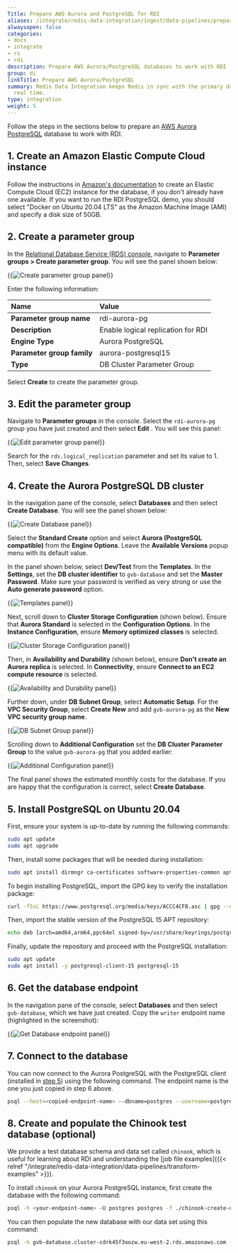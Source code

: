 ```yaml
---
Title: Prepare AWS Aurora and PostgreSQL for RDI
aliases: /integrate/redis-data-integration/ingest/data-pipelines/prepare-dbs/my-sql-mariadb/
alwaysopen: false
categories:
- docs
- integrate
- rs
- rdi
description: Prepare AWS Aurora/PostgreSQL databases to work with RDI
group: di
linkTitle: Prepare AWS Aurora/PostgreSQL
summary: Redis Data Integration keeps Redis in sync with the primary database in near
  real time.
type: integration
weight: 5
---
```


Follow the steps in the sections below to prepare an
[AWS Aurora PostgreSQL](https://docs.aws.amazon.com/AmazonRDS/latest/AuroraUserGuide/CHAP_GettingStartedAurora.CreatingConnecting.AuroraPostgreSQL.html)
database to work with RDI.

## 1. Create an Amazon Elastic Compute Cloud instance

Follow the instructions in
[Amazon's documentation](https://docs.aws.amazon.com/AmazonRDS/latest/AuroraUserGuide/CHAP_GettingStartedAurora.CreatingConnecting.AuroraPostgreSQL.html#CHAP_GettingStarted.Creating.AuroraPostgreSQL.EC2)
to create an Elastic Compute Cloud (EC2) instance for the database, if you don't
already have one available. If you want to run the RDI PostgreSQL demo,
you should select "Docker on Ubuntu 20.04 LTS" as the Amazon Machine Image (AMI)
and specify a disk size of 50GB.

## 2. Create a parameter group

In the [Relational Database Service (RDS) console](https://console.aws.amazon.com/rds/),
navigate to **Parameter groups > Create parameter group**. You will see the panel shown
below:

{{<image filename="images/rdi/ingest/prepsrc/aurora-pgsql/CreateParamGroup.jpg" alt="Create parameter group panel" >}}

Enter the following information:

| Name | Value |
| :-- | :-- |
| **Parameter group name**  | rdi-aurora-pg |
| **Description**  | Enable logical replication for RDI |
| **Engine Type**  | Aurora PostgreSQL |
| **Parameter group family**  | aurora-postgresql15 |
| **Type**  | DB Cluster Parameter Group |

Select **Create** to create the parameter group.

## 3. Edit the parameter group

Navigate to **Parameter groups** in the console. Select the `rdi-aurora-pg`
group you have just created and then select **Edit** . You will see this panel:

{{<image filename="images/rdi/ingest/prepsrc/aurora-pgsql/EditParamGroup.jpg" alt="Edit parameter group panel" >}}

Search for the `rds.logical_replication` parameter and set its value to 1. Then,
select **Save Changes**.

## 4. Create the Aurora PostgreSQL DB cluster

In the navigation pane of the console, select **Databases** and then
select **Create Database**. You will see the panel shown below:

{{<image filename="images/rdi/ingest/prepsrc/aurora-pgsql/CreateDB1.jpg" alt="Create Database panel" >}}

Select the **Standard Create** option and select **Aurora (PostgreSQL compatible)**
from the **Engine Options**. Leave the **Available Versions** popup menu with
its default value.

In the panel shown below, select **Dev/Test** from the **Templates**. In the
**Settings**, set the **DB cluster identifier** to `gvb-database` and set the 
**Master Password**. Make sure your password is verified as very strong or
use the **Auto generate password** option.

{{<image filename="images/rdi/ingest/prepsrc/aurora-pgsql/CreateDB2.jpg" alt="Templates panel" >}}

Next, scroll down to **Cluster Storage Configuration** (shown below). Ensure that
**Aurora Standard** is selected in the **Configuration Options**. In the
**Instance Configuration**, ensure **Memory optimized classes** is selected.

{{<image filename="images/rdi/ingest/prepsrc/aurora-pgsql/CreateDB3.jpg" alt="Cluster Storage Configuration panel" >}}

Then, in **Availability and Durability** (shown below), ensure **Don't create an Aurora replica**
is selected. In **Connectivity**, ensure **Connect to an EC2 compute resource** is selected.

{{<image filename="images/rdi/ingest/prepsrc/aurora-pgsql/CreateDB4.jpg" alt="Availability and Durability panel" >}}

Further down, under **DB Subnet Group**, select **Automatic Setup**.
For the **VPC Security Group**, select **Create New** and add `gvb-aurora-pg` as the
**New VPC security group name**.

{{<image filename="images/rdi/ingest/prepsrc/aurora-pgsql/CreateDB5.jpg" alt="DB Subnet Group panel" >}}

Scrolling down to **Additional Configuration** set the **DB Cluster Parameter Group**
to the value `gvb-aurora-pg` that you added earlier:

{{<image filename="images/rdi/ingest/prepsrc/aurora-pgsql/CreateDB6.jpg" alt="Additional Configuration panel" >}}

The final panel shows the estimated monthly costs for the database. If you are happy
that the configuration is correct, select **Create Database**.

## 5. Install PostgreSQL on Ubuntu 20.04

First, ensure your system is up-to-date by running the following commands:

```bash
sudo apt update
sudo apt upgrade
```

Then, install some packages that will be needed during installation:

```bash
sudo apt install dirmngr ca-certificates software-properties-common apt-transport-https lsb-release curl -y
```

To begin installing PostgreSQL, import the GPG key to verify the installation package:

```bash
curl -fSsL https://www.postgresql.org/media/keys/ACCC4CF8.asc | gpg --dearmor | sudo tee /usr/share/keyrings/postgresql.gpg > /dev/null
```

Then, import the stable version of the PostgreSQL 15 APT repository:

```bash
echo deb [arch=amd64,arm64,ppc64el signed-by=/usr/share/keyrings/postgresql.gpg] http://apt.postgresql.org/pub/repos/apt/ $(lsb_release -cs)-pgdg main | sudo tee /etc/apt/sources.list.d/postgresql.list
```

Finally, update the repository and proceed with the PostgreSQL installation:

```bash
sudo apt update
sudo apt install -y postgresql-client-15 postgresql-15
```

## 6. Get the database endpoint

In the navigation pane of the console, select **Databases** and then
select `gvb-database`, which we have just created. Copy the `writer`
endpoint name (highlighted in the screenshot):

{{<image filename="images/rdi/ingest/prepsrc/aurora-pgsql/GetDBEndpoint.jpg" alt="Get Database endpoint panel" >}}

## 7. Connect to the database

You can now connect to the Aurora PostgreSQL with the PostgreSQL client
(installed in [step 5](#5-install-postgresql-on-ubuntu-2004)) using the
following command. The endpoint name is the one you just copied in
step 6 above.

```bash
psql --host=<copied-endpoint-name> --dbname=postgres --username=postgres
```

## 8. Create and populate the Chinook test database (optional)

We provide a test database schema and data set called `chinook`,
which is useful for learning about RDI and understanding the
[job file examples]({{< relref "/integrate/redis-data-integration/data-pipelines/transform-examples" >}}).

To install `chinook` on your Aurora PostgreSQL instance,
first create the database with the following command:

```bash
psql -h <your-endpoint-name> -U postgres postgres -f ./chinook-create-db.sql
```

You can then populate the new database with our data set using this
command:

```bash
psql -h gvb-database.cluster-cdrk45f3oozw.eu-west-2.rds.amazonaws.com -U postgres chinook -f ./chinook-init-db.sql
```
